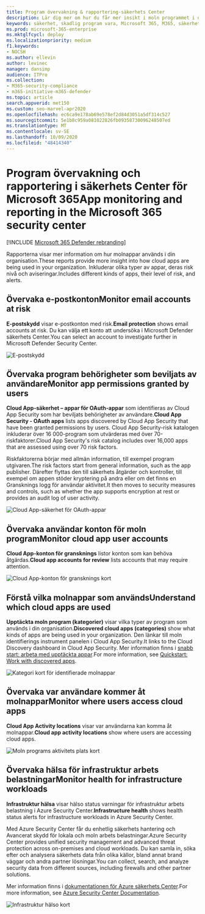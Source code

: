 ```yaml
---
title: Program övervakning & rapportering-säkerhets Center
description: Lär dig mer om hur du får mer insikt i moln programmet i din organisation. Inkluderar olika typer av appar, deras risk nivå och aviseringar.
keywords: säkerhet, skadlig program vara, Microsoft 365, M365, säkerhets Center, övervaka, rapport, appar
ms.prod: microsoft-365-enterprise
ms.mktglfcycl: deploy
ms.localizationpriority: medium
f1.keywords:
- NOCSH
ms.author: ellevin
author: levinec
manager: dansimp
audience: ITPro
ms.collection:
- M365-security-compliance
- m365-initiative-m365-defender
ms.topic: article
search.appverid: met150
ms.custom: seo-marvel-apr2020
ms.openlocfilehash: ec6ca9e178ab69e578ef2d84d3051a5df314c527
ms.sourcegitcommit: 5e1b8c959a081022826fb09358730096248507ed
ms.translationtype: MT
ms.contentlocale: sv-SE
ms.lasthandoff: 10/09/2020
ms.locfileid: "48414340"
---
```

# <a name="app-monitoring-and-reporting-in-the-microsoft-365-security-center"></a><span data-ttu-id="c5434-105">Program övervakning och rapportering i säkerhets Center för Microsoft 365</span><span class="sxs-lookup"><span data-stu-id="c5434-105">App monitoring and reporting in the Microsoft 365 security center</span></span>

[!INCLUDE [Microsoft 365 Defender rebranding](../includes/microsoft-defender.md)]


<span data-ttu-id="c5434-106">Rapporterna visar mer information om hur molnappar används i din organisation.</span><span class="sxs-lookup"><span data-stu-id="c5434-106">These reports provide more insight into how cloud apps are being used in your organization.</span></span> <span data-ttu-id="c5434-107">Inkluderar olika typer av appar, deras risk nivå och aviseringar.</span><span class="sxs-lookup"><span data-stu-id="c5434-107">Includes different kinds of apps, their level of risk, and alerts.</span></span>

## <a name="monitor-email-accounts-at-risk"></a><span data-ttu-id="c5434-108">Övervaka e-postkonton</span><span class="sxs-lookup"><span data-stu-id="c5434-108">Monitor email accounts at risk</span></span>

<span data-ttu-id="c5434-109">**E-postskydd** visar e-postkonton med risk.</span><span class="sxs-lookup"><span data-stu-id="c5434-109">**Email protection** shows email accounts at risk.</span></span> <span data-ttu-id="c5434-110">Du kan välja ett konto att undersöka i Microsoft Defender säkerhets Center.</span><span class="sxs-lookup"><span data-stu-id="c5434-110">You can select an account to investigate further in Microsoft Defender Security Center.</span></span>

![E-postskydd](../../media/email-protection.png)

## <a name="monitor-app-permissions-granted-by-users"></a><span data-ttu-id="c5434-112">Övervaka program behörigheter som beviljats av användare</span><span class="sxs-lookup"><span data-stu-id="c5434-112">Monitor app permissions granted by users</span></span>

<span data-ttu-id="c5434-113">**Cloud App-säkerhet – appar för OAuth-appar** som identifieras av Cloud App Security som har beviljats behörigheter av användare.</span><span class="sxs-lookup"><span data-stu-id="c5434-113">**Cloud App Security - OAuth apps** lists apps discovered by Cloud App Security that have been granted permissions by users.</span></span> <span data-ttu-id="c5434-114">Cloud App Security-risk katalogen inkluderar över 16 000-program som utvärderas med över 70-riskfaktorer.</span><span class="sxs-lookup"><span data-stu-id="c5434-114">Cloud App Security's risk catalog includes over 16,000 apps that are assessed using over 70 risk factors.</span></span>

<span data-ttu-id="c5434-115">Riskfaktorerna börjar med allmän information, till exempel program utgivaren.</span><span class="sxs-lookup"><span data-stu-id="c5434-115">The risk factors start from general information, such as the app publisher.</span></span> <span data-ttu-id="c5434-116">Därefter flyttas den till säkerhets åtgärder och kontroller, till exempel om appen stöder kryptering på andra eller om det finns en Gransknings logg för användar aktivitet.</span><span class="sxs-lookup"><span data-stu-id="c5434-116">It then moves to security measures and controls, such as whether the app supports encryption at rest or provides an audit log of user activity.</span></span>

![Cloud App-säkerhet för OAuth-appar](../../media/cloud-app-security-oauth-apps.png)

## <a name="monitor-cloud-app-user-accounts"></a><span data-ttu-id="c5434-118">Övervaka användar konton för moln program</span><span class="sxs-lookup"><span data-stu-id="c5434-118">Monitor cloud app user accounts</span></span>

<span data-ttu-id="c5434-119">**Cloud App-konton för gransknings** listor konton som kan behöva åtgärdas.</span><span class="sxs-lookup"><span data-stu-id="c5434-119">**Cloud app accounts for review** lists accounts that may require attention.</span></span>

![Cloud App-konton för gransknings kort](../../media/cloud-app-accounts-for-review.png)

## <a name="understand-which-cloud-apps-are-used"></a><span data-ttu-id="c5434-121">Förstå vilka molnappar som används</span><span class="sxs-lookup"><span data-stu-id="c5434-121">Understand which cloud apps are used</span></span>

<span data-ttu-id="c5434-122">**Upptäckta moln program (kategorier)** visar vilka typer av program som används i din organisation.</span><span class="sxs-lookup"><span data-stu-id="c5434-122">**Discovered cloud apps (categories)** show what kinds of apps are being used in your organization.</span></span> <span data-ttu-id="c5434-123">Den länkar till moln identifierings instrument panelen i Cloud App Security.</span><span class="sxs-lookup"><span data-stu-id="c5434-123">It links to the Cloud Discovery dashboard in Cloud App Security.</span></span> <span data-ttu-id="c5434-124">Mer information finns i [snabb start: arbeta med upptäckta appar](https://docs.microsoft.com/cloud-app-security/discovered-apps).</span><span class="sxs-lookup"><span data-stu-id="c5434-124">For more information, see [Quickstart: Work with discovered apps](https://docs.microsoft.com/cloud-app-security/discovered-apps).</span></span>  

![Kategori kort för identifierade molnappar](../../media/discovered-cloud-apps-categories.png)

## <a name="monitor-where-users-access-cloud-apps"></a><span data-ttu-id="c5434-126">Övervaka var användare kommer åt molnappar</span><span class="sxs-lookup"><span data-stu-id="c5434-126">Monitor where users access cloud apps</span></span>

<span data-ttu-id="c5434-127">**Cloud App Activity locations** visar var användarna kan komma åt molnappar.</span><span class="sxs-lookup"><span data-stu-id="c5434-127">**Cloud app activity locations** show where users are accessing cloud apps.</span></span>

![Moln programs aktivitets plats kort](../../media/cloud-app-activity-locations.png)

## <a name="monitor-health-for-infrastructure-workloads"></a><span data-ttu-id="c5434-129">Övervaka hälsa för infrastruktur arbets belastningar</span><span class="sxs-lookup"><span data-stu-id="c5434-129">Monitor health for infrastructure workloads</span></span>

<span data-ttu-id="c5434-130">**Infrastruktur hälsa** visar hälso status varningar för infrastruktur arbets belastning i Azure Security Center.</span><span class="sxs-lookup"><span data-stu-id="c5434-130">**Infrastructure health** shows health status alerts for infrastructure workloads in Azure Security Center.</span></span>

<span data-ttu-id="c5434-131">Med Azure Security Center får du enhetlig säkerhets hantering och Avancerat skydd för lokala och moln arbets belastningar.</span><span class="sxs-lookup"><span data-stu-id="c5434-131">Azure Security Center provides unified security management and advanced threat protection across on-premises and cloud workloads.</span></span> <span data-ttu-id="c5434-132">Du kan samla in, söka efter och analysera säkerhets data från olika källor, bland annat brand väggar och andra partner lösningar.</span><span class="sxs-lookup"><span data-stu-id="c5434-132">You can collect, search, and analyze security data from different sources, including firewalls and other partner solutions.</span></span>

<span data-ttu-id="c5434-133">Mer information finns i [dokumentationen för Azure säkerhets Center](https://docs.microsoft.com/azure/security-center/).</span><span class="sxs-lookup"><span data-stu-id="c5434-133">For more information, see [Azure Security Center Documentation](https://docs.microsoft.com/azure/security-center/).</span></span>

![Infrastruktur hälso kort](../../media/infrastructure-health.png)
